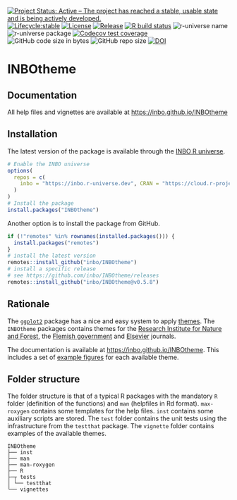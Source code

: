 [![Project Status: Active – The project has reached a stable, usable state and is being actively developed.](https://www.repostatus.org/badges/latest/active.svg)](https://www.repostatus.org/#active)
[![Lifecycle:stable](https://img.shields.io/badge/lifecycle-stable-green.svg)](https://lifecycle.r-lib.org/articles/stages.html#stable-1)
[![License](https://img.shields.io/badge/license-GPL--3-blue.svg?style=flat)](https://www.gnu.org/licenses/gpl-3.0.en.html)
[![Release](https://img.shields.io/github/release/qubyte/rubidium.svg)](https://github.com/inbo/inbotheme/releases)
[![R build status](https://github.com/inbo/INBOtheme/actions/workflows/check_on_main.yml/badge.svg)](https://github.com/inbo/INBOtheme/actions)
![r-universe name](https://inbo.r-universe.dev/badges/:name?color=c04384)
![r-universe package](https://inbo.r-universe.dev/badges/INBOtheme)
[![Codecov test coverage](https://codecov.io/gh/inbo/INBOtheme/branch/main/graph/badge.svg)](https://app.codecov.io/gh/inbo/INBOtheme?branch=main)
![GitHub code size in bytes](https://img.shields.io/github/languages/code-size/inbo/INBOtheme.svg)
![GitHub repo size](https://img.shields.io/github/repo-size/inbo/INBOtheme.svg)
[![DOI](https://zenodo.org/badge/DOI/10.5281/zenodo.1219480.svg)](https://doi.org/10.5281/zenodo.1219480)

# INBOtheme

## Documentation

All help files and vignettes are available at https://inbo.github.io/INBOtheme

## Installation

The latest version of the package is available through the [INBO R universe](https://inbo.r-universe.dev).

```r
# Enable the INBO universe
options(
  repos = c(
    inbo = "https://inbo.r-universe.dev", CRAN = "https://cloud.r-project.org"
  )
)
# Install the package
install.packages("INBOtheme")
```

Another option is to install the package from GitHub.

```r
if (!"remotes" %in% rownames(installed.packages())) {
  install.packages("remotes")
}
# install the latest version
remotes::install_github("inbo/INBOtheme")
# install a specific release
# see https://github.com/inbo/INBOtheme/releases
remotes::install_github("inbo/INBOtheme@v0.5.8")
```

## Rationale

The [`ggplot2`](https://ggplot2.tidyverse.org) package has a nice and easy system to apply [themes](https://ggplot2.tidyverse.org/reference/index.html#section-themes).
The `INBOtheme` packages contains themes for the [Research Institute for Nature and Forest](https://www.vlaanderen.be/inbo), the [Flemish government](https://www.vlaanderen.be/en) and [Elsevier](https://www.elsevier.com/products/journals?producttype=journal) journals.

The documentation is available at https://inbo.github.io/INBOtheme.
This includes a set of [example figures](https://inbo.github.io/INBOtheme/articles/themes.html) for each available theme.

## Folder structure

The folder structure is that of a typical R packages with the mandatory `R` folder (definition of the functions) and `man` (helpfiles in Rd format).
`max-roxygen` contains some templates for the help files.
`inst` contains some auxiliary scripts are stored.
The `test` folder contains the unit tests using the infrastructure from the `testthat` package.
The `vignette` folder contains examples of the available themes.

```
INBOtheme
├── inst 
├── man 
├── man-roxygen
├── R
├─┬ tests
│ └── testthat
└── vignettes
```
